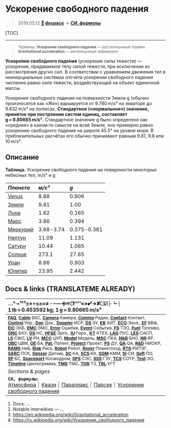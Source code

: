 # Ускорение свободного падения
> 2019.05.12 **[🚀](../index/index.md) [despace](index.md)** → **[СИ, формулы](si.md)**

[TOC]

---

> <small>*Термины:* **Ускорение свободного падения** — русскоязычный термин. **Gravitational acceleration** — англоязычный эквивалент.</small>

**Ускоре́ние свобо́дного паде́ния** (ускорение силы тяжести) — ускорение, придаваемое телу силой тяжести, при исключении из рассмотрения других сил. В соответствии с уравнением движения тел в неинерциальных системах отсчёта ускорение свободного падения численно равно силе тяжести, воздействующей на объект единичной массы.

Ускорение свободного падения на поверхности Земли g (обычно произносится как «Же») варьируется от 9.780 m/s² на экваторе до 9.832 m/s² на полюсах. **Стандартное («нормальное») значение, принятое при построении систем единиц, составляет g = 9.80665 m/s².** Стандартное значение g было определено как «среднее» в каком‑то смысле на всей Земле, оно примерно равно ускорению свободного падения на широте 45.5° на уровне моря. В приблизительных расчётах его обычно принимают равным 9.81, 9.8 или 10 m/s².



## Описание

**Таблица.** Ускорение свободного падения на поверхности некоторых небесных тел, m/s² и g

|*Планета*|*м/с²*|*g*|
|:--|:--|:--|
| [Venus](venus.md)  | 8.88  | 0.906  |
| [Земля](earth.md)  | 9.81  | 1.00  |
| [Луна](moon.md)  | 1.62  | 0.165  |
| [Марс](mars.md)  | 3.86  | 0.394  |
| [Меркурий](mercury.md)  | 3.68 ‑ 3.74  | 0.375 ‑ 0.381  |
| [Нептун](neptune.md)  | 11.09  | 1.131  |
| [Сатурн](saturn.md)  | 10.44  | 1.065  |
| [Солнце](sun.md)  | 273.1  | 27.85  |
| [Уран](uranus.md)  | 8.86  | 0.903  |
| [Юпитер](jupiter.md)  | 23.95  | 2.442  |



<p style="page-break-after:always"> </p>

## Docs & links (TRANSLATEME ALREADY)
|…°·•¹²³±×÷≤≥≈≠ ‑ −— ⎆✉ ❐“”’«»✔→✘☐☑├┕┆ 1 lb = 0.453592 kg; 1 g = 9.80665 m/s²|
|:--|
|<small>**[FAQ](faq.md)**, **[Cable](cable.md)**·БКС, **[Camera](camera.md)**·Камера, **[Comms](comms.md)**·Радио, **[Contact](contact.md)**·Контакт, **[Control](control.md)**·Упр., **[Doc](doc.md)**·Док., **[Doppler](doppler.md)**·ИСР, **[DS](ds.md)**·ЗУ, **[EB](eb.md)**·ХИТ, **[ECO](ecology.md)**·Экол., **[EF](ef.md)**·ВВФ, **[ElC](elc.md)**·ЭКБ, **[EMC](emc.md)**·ЭМС, **[Error](error.md)**·Ошибки, **[Event](event.md)**·События, **[FS](fs.md)**·ТЭО, **[Fuel](fuel.md)**·Топливо, **[GNC](gnc.md)**·БКУ, **[GS](scs.md)**·НС, **[HF&E](hfe.md)**·Эрго., **[IU](iu.md)**·Гиро., **[KT](kt.md)**·КТЕХ, **[LAG](lag.md)**·ПУC, **[LES](les.md)**·САСП, **[LS](ls.md)**·СЖО, **[LV](lv.md)**·РН, **[MCC](mcc.md)**·ЦУП, **[Model](model.md)**·Модель, **[MSC](sc.md)**·ПКА, **[N&B](nnb.md)**·БНО, **[NR](nr.md)**·ЯР, **[OBC](obc.md)**·ЦВМ, **[OE](oe.md)**·БА, **[Pat.](патент.md)**·Патент, **[Project](project.md)**·Проект, **[PS](ps.md)**·ДУ, **[QA](quality.md)**·QA, **[R&D](rnd.md)**·НИОКР, **[RAMS](rams.md)**·НиБ, **[Risk](risk.md)**·Риск, **[Robot](robotics.md)**·Робот, **[Rover](rover.md)**·Планетоход, **[RTG](rtg.md)**·РИТЭГ, **[SARC](sarc.md)**·ПСК, **[Sensor](sensor.md)**·Датчик, **[SC](sc.md)**·КА, **[SCS](scs.md)**·КК, **[SGM](sgm.md)**·КММ, **[SI](si.md)**·СИ, **[Soft](soft.md)**·ПО, **[SP](sp.md)**·БС, **[Spaceport](spaceport.md)**·Космодром, **[SPS](sps.md)**·СЭС, **[SSS](sss.md)**·ГЗУ, **[TCS](tcs.md)**·СОТР, **[Test](test.md)**·ЭО, **[Timeline](timeline.md)**·Циклограмма, **[TMS](tms.md)**·ТМС, **[TOR](tor.md)**·ТЗ, **[TRL](trl.md)**·УГТ</small>|
|*Sections & pages*|
|**`СИ, формулы:`**<br> [Атмосфера](atmosphere.md) ┊ [Квази](quasi.md) ┊ [Параллакс](parallax.md) ┊ [Парсек](parsec.md) ┊ [Ускорение свободного падения](g.md) |

   1. Docs: …
   1. Notable interwikies — …
   1. <https://en.wikipedia.org/wiki/Gravitational_acceleration>
   1. <https://ru.wikipedia.org/wiki/Ускорение_свободного_падения>

